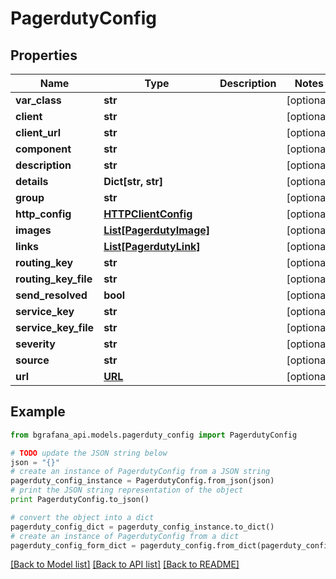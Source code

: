 # PagerdutyConfig


## Properties
Name | Type | Description | Notes
------------ | ------------- | ------------- | -------------
**var_class** | **str** |  | [optional] 
**client** | **str** |  | [optional] 
**client_url** | **str** |  | [optional] 
**component** | **str** |  | [optional] 
**description** | **str** |  | [optional] 
**details** | **Dict[str, str]** |  | [optional] 
**group** | **str** |  | [optional] 
**http_config** | [**HTTPClientConfig**](HTTPClientConfig.md) |  | [optional] 
**images** | [**List[PagerdutyImage]**](PagerdutyImage.md) |  | [optional] 
**links** | [**List[PagerdutyLink]**](PagerdutyLink.md) |  | [optional] 
**routing_key** | **str** |  | [optional] 
**routing_key_file** | **str** |  | [optional] 
**send_resolved** | **bool** |  | [optional] 
**service_key** | **str** |  | [optional] 
**service_key_file** | **str** |  | [optional] 
**severity** | **str** |  | [optional] 
**source** | **str** |  | [optional] 
**url** | [**URL**](URL.md) |  | [optional] 

## Example

```python
from bgrafana_api.models.pagerduty_config import PagerdutyConfig

# TODO update the JSON string below
json = "{}"
# create an instance of PagerdutyConfig from a JSON string
pagerduty_config_instance = PagerdutyConfig.from_json(json)
# print the JSON string representation of the object
print PagerdutyConfig.to_json()

# convert the object into a dict
pagerduty_config_dict = pagerduty_config_instance.to_dict()
# create an instance of PagerdutyConfig from a dict
pagerduty_config_form_dict = pagerduty_config.from_dict(pagerduty_config_dict)
```
[[Back to Model list]](../README.md#documentation-for-models) [[Back to API list]](../README.md#documentation-for-api-endpoints) [[Back to README]](../README.md)


